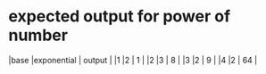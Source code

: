 # expected output for power of number

|base |exponential | output |
|1    |2           | 1      |
|2    |3           | 8      |
|3    |2           | 9      |
|4    |2           | 64      |
